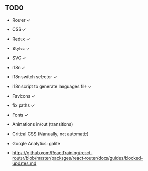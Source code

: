 ## TODO

- Router ✓
- CSS ✓
- Redux ✓
- Stylus ✓
- SVG ✓
- i18n ✓
- i18n switch selector ✓
- i18n script to generate languages file ✓
- Favicons ✓
- fix paths ✓
- Fonts ✓
- Animations in/out (transitions)
- Critical CSS (Manually, not automatic)
- Google Analytics: galite

- https://github.com/ReactTraining/react-router/blob/master/packages/react-router/docs/guides/blocked-updates.md